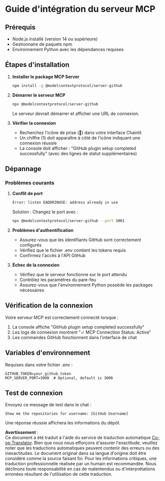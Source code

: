 <!--
CO_OP_TRANSLATOR_METADATA:
{
  "original_hash": "c4be907703b836d1a1c360db20da4de9",
  "translation_date": "2025-05-21T08:15:00+00:00",
  "source_file": "11-mcp/code_samples/github-mcp/MCP_SETUP.md",
  "language_code": "fr"
}
-->
# Guide d'intégration du serveur MCP

## Prérequis
- Node.js installé (version 14 ou supérieure)
- Gestionnaire de paquets npm
- Environnement Python avec les dépendances requises

## Étapes d'installation

1. **Installer le package MCP Server**  
   ```bash
   npm install -g @modelcontextprotocol/server-github
   ```

2. **Démarrer le serveur MCP**  
   ```bash
   npx @modelcontextprotocol/server-github
   ```  
   Le serveur devrait démarrer et afficher une URL de connexion.

3. **Vérifier la connexion**  
   - Recherchez l'icône de prise (🔌) dans votre interface Chainlit  
   - Un chiffre (1) doit apparaître à côté de l'icône indiquant une connexion réussie  
   - La console doit afficher : "GitHub plugin setup completed successfully" (avec des lignes de statut supplémentaires)

## Dépannage

### Problèmes courants

1. **Conflit de port**  
   ```bash
   Error: listen EADDRINUSE: address already in use
   ```  
   Solution : Changez le port avec :  
   ```bash
   npx @modelcontextprotocol/server-github --port 3001
   ```

2. **Problèmes d'authentification**  
   - Assurez-vous que les identifiants GitHub sont correctement configurés  
   - Vérifiez que le fichier .env contient les tokens requis  
   - Confirmez l'accès à l'API GitHub

3. **Échec de la connexion**  
   - Vérifiez que le serveur fonctionne sur le port attendu  
   - Contrôlez les paramètres du pare-feu  
   - Assurez-vous que l'environnement Python possède les packages nécessaires

## Vérification de la connexion

Votre serveur MCP est correctement connecté lorsque :  
1. La console affiche "GitHub plugin setup completed successfully"  
2. Les logs de connexion montrent "✓ MCP Connection Status: Active"  
3. Les commandes GitHub fonctionnent dans l'interface de chat

## Variables d'environnement

Requises dans votre fichier .env :  
```
GITHUB_TOKEN=your_github_token
MCP_SERVER_PORT=3000  # Optional, default is 3000
```

## Test de connexion

Envoyez ce message de test dans le chat :  
```
Show me the repositories for username: [GitHub Username]
```  
Une réponse réussie affichera les informations du dépôt.

**Avertissement** :  
Ce document a été traduit à l'aide du service de traduction automatique [Co-op Translator](https://github.com/Azure/co-op-translator). Bien que nous nous efforçons d'assurer l'exactitude, veuillez noter que les traductions automatiques peuvent contenir des erreurs ou des inexactitudes. Le document original dans sa langue d'origine doit être considéré comme la source faisant foi. Pour les informations critiques, une traduction professionnelle réalisée par un humain est recommandée. Nous déclinons toute responsabilité en cas de malentendus ou d'interprétations erronées résultant de l'utilisation de cette traduction.